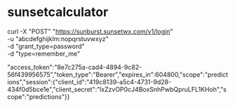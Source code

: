 # sunsetcalculator

curl -X "POST" "https://sunburst.sunsetwx.com/v1/login" \
  -u "abcdefghijklm:nopqrstuvwxyz" \
  -d "grant_type=password" \
  -d "type=remember_me"

"access_token":"8e7c275a-cad4-4894-9c82-56f439956575","token_type":"Bearer","expires_in":604800,"scope":"predictions","session":{"client_id":"419c8139-a5c4-4731-9d28-434f0d5bce1e","client_secret":"lxZzvOP0cJ4BoxSnhPwbQpruLFL1KHoh","scope":"predictions"}}